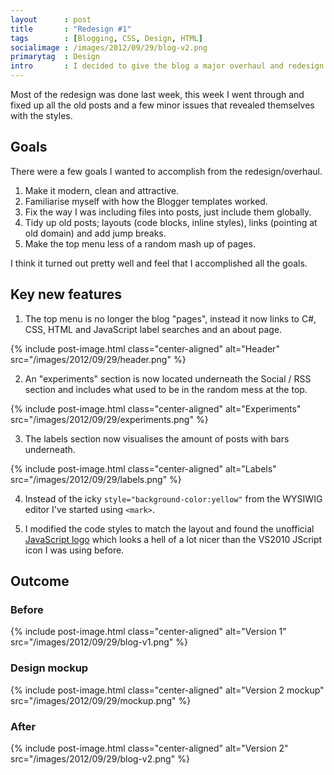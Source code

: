 ```yaml
---
layout      : post
title       : "Redesign #1"
tags        : [Blogging, CSS, Design, HTML]
socialimage : /images/2012/09/29/blog-v2.png
primarytag  : Design
intro       : I decided to give the blog a major overhaul and redesign the template as previously it was just using a one of the built-in Blogger templates with a few minor alterations. I was originally quite hesitant in modifying the template directly as I didn't really understand how it was put together, the blog has been in place for some time now so I thought it was about time to give it a go.
---
```


Most of the redesign was done last week, this week I went through and fixed up all the old posts and a few minor issues that revealed themselves with the styles.



## Goals

There were a few goals I wanted to accomplish from the redesign/overhaul.

1. Make it&nbsp;modern, clean and&nbsp;attractive.
2. Familiarise myself with how the Blogger templates worked.
3. Fix the way I was including files into posts, just include them globally.
4. Tidy up old posts; layouts (code blocks, inline styles), links (pointing at old domain) and add jump breaks.
5. Make the top menu less of a random mash up of pages.


I think it turned out pretty well and feel that I accomplished all the goals.



## Key new features

1. The top menu is no longer the blog "pages", instead it now links to C#, CSS, HTML and JavaScript label searches and an about page.

  {% include post-image.html class="center-aligned" alt="Header" src="/images/2012/09/29/header.png" %}

2. An "experiments" section is now located underneath the Social / RSS section and includes what used to be in the random mess at the top.

  {% include post-image.html class="center-aligned" alt="Experiments" src="/images/2012/09/29/experiments.png" %}

3. The labels section now visualises the amount of posts with bars underneath.

  {% include post-image.html class="center-aligned" alt="Labels" src="/images/2012/09/29/labels.png" %}

4. Instead of the icky `style="background-color:yellow"` from the WYSIWIG editor I've started using `<mark>`.

5. I modified the code styles to match the layout and found the unofficial [JavaScript logo][1] which looks a hell of a lot nicer than the VS2010 JScript icon I was using before.



## Outcome

### Before

{% include post-image.html class="center-aligned" alt="Version 1" src="/images/2012/09/29/blog-v1.png" %}

### Design mockup

{% include post-image.html class="center-aligned" alt="Version 2 mockup" src="/images/2012/09/29/mockup.png" %}

### After

{% include post-image.html class="center-aligned" alt="Version 2" src="/images/2012/09/29/blog-v2.png" %}



[1]: https://github.com/voodootikigod/logo.js